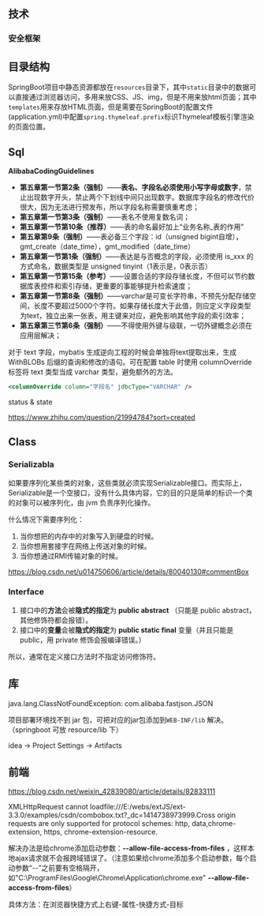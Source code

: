 ## 技术

### 安全框架





## 目录结构

SpringBoot项目中静态资源都放在`resources`目录下，其中`static`目录中的数据可以直接通过浏览器访问，多用来放CSS、JS、img，但是不用来放html页面；其中`templates`用来存放HTML页面，但是需要在SpringBoot的配置文件(application.yml)中配置`spring.thymeleaf.prefix`标识Thymeleaf模板引擎渲染的页面位置。

## Sql

**AlibabaCodingGuidelines**

- **第五章第一节第2条（强制）**——**表名、字段名必须使用小写字母或数字**，禁止出现数字开头，禁止两个下划线中间只出现数字。数据库字段名的修改代价很大，因为无法进行预发布，所以字段名称需要慎重考虑；
- **第五章第一节第3条（强制）**——表名不使用复数名词；
- **第五章第一节第10条（推荐）**——表的命名最好加上“业务名称_表的作用”
- **第五章第9条（强制）**——表必备三个字段：id（unsigned bigint自增），gmt_create（date_time），gmt_modified（date_time）
- **第五章第一节第1条（强制）**——表达是与否概念的字段，必须使用 is_xxx 的方式命名，数据类型是 unsigned tinyint（1表示是，0表示否）
- **第五章第一节第15条（参考）**——设置合适的字段存储长度，不但可以节约数据库表控件和索引存储，更重要的事能够提升检索速度；
- **第五章第一节第8条（强制）**——varchar是可变长字符串，不预先分配存储空间，长度不要超过5000个字符。如果存储长度大于此值，则应定义字段类型为text，独立出来一张表，用主键来对应，避免影响其他字段的索引效率；
- **第五章第三节第6条（强制）**——不得使用外键与级联，一切外键概念必须在应用层解决；

对于 text 字段，mybatis 生成逆向工程的时候会单独将text提取出来，生成 WithBLOBs 后缀的查询和修改的语句。可在配置 table 时使用 columnOverride 标签将 text 类型当成 varchar 类型，避免额外的方法。

```xml
<columnOverride column="字段名" jdbcType="VARCHAR" />
```



status & state

https://www.zhihu.com/question/21994784?sort=created

## Class

### Serializabla

如果要序列化某些类的对象，这些类就必须实现Serializable接口。而实际上，Serializable是一个空接口，没有什么具体内容，它的目的只是简单的标识一个类的对象可以被序列化，由 jvm 负责序列化操作。

什么情况下需要序列化：

1. 当你想把的内存中的对象写入到硬盘的时候。
2. 当你想用套接字在网络上传送对象的时候。
3. 当你想通过RMI传输对象的时候。 

https://blog.csdn.net/u014750606/article/details/80040130#commentBox

### Interface

1. 接口中的**方法**会被**隐式的指定**为  **public abstract** （只能是 public abstract，其他修饰符都会报错）。
2. 接口中的**变量**会被**隐式的指定**为  **public static final**   变量（并且只能是 public，用 private 修饰会报编译错误。）

所以，通常在定义接口方法时不指定访问修饰符。

## 库

java.lang.ClassNotFoundException: com.alibaba.fastjson.JSON

项目部署环境找不到 jar 包，可把对应的jar包添加到`WEB-INF/lib` 解决。（springboot 可放 resource/lib 下）

idea -> Project Settings -> Artifacts

## 前端

https://blog.csdn.net/weixin_42839080/article/details/82833111

XMLHttpRequest cannot loadfile:///E:/webs/extJS/ext-3.3.0/examples/csdn/combobox.txt?_dc=1414738973999.Cross origin requests are only supported for protocol schemes: http, data,chrome-extension, https, chrome-extension-resource.

解决办法是给chrome添加启动参数：**--allow-file-access-from-files** ，这样本地ajax请求就不会报跨域错误了。（注意如果给chrome添加多个启动参数，每个启动参数“--”之前要有空格隔开，如"C:\ProgramFiles\Google\Chrome\Application\chrome.exe" **--allow-file-access-from-files**）

具体方法：在浏览器快捷方式上右键-属性-快捷方式-目标